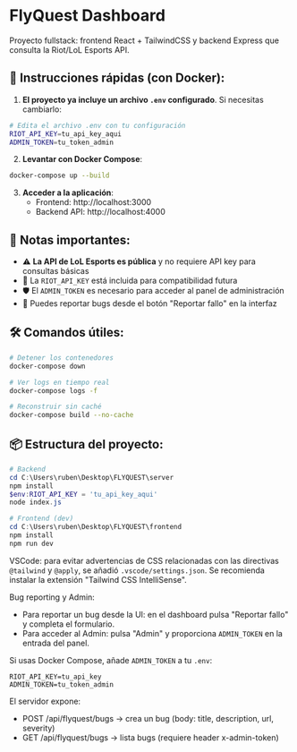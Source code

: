 # FlyQuest Dashboard

Proyecto fullstack: frontend React + TailwindCSS y backend Express que consulta la Riot/LoL Esports API.

## 🚀 Instrucciones rápidas (con Docker):

1. **El proyecto ya incluye un archivo `.env` configurado**. Si necesitas cambiarlo:

```bash
# Edita el archivo .env con tu configuración
RIOT_API_KEY=tu_api_key_aqui
ADMIN_TOKEN=tu_token_admin
```

2. **Levantar con Docker Compose**:

```bash
docker-compose up --build
```

3. **Acceder a la aplicación**:
   - Frontend: http://localhost:3000
   - Backend API: http://localhost:4000

## 📝 Notas importantes:

- ⚠️ **La API de LoL Esports es pública** y no requiere API key para consultas básicas
- 🔑 La `RIOT_API_KEY` está incluida para compatibilidad futura
- 🛡️ El `ADMIN_TOKEN` es necesario para acceder al panel de administración
- 🐛 Puedes reportar bugs desde el botón "Reportar fallo" en la interfaz

## 🛠️ Comandos útiles:

```bash
# Detener los contenedores
docker-compose down

# Ver logs en tiempo real
docker-compose logs -f

# Reconstruir sin caché
docker-compose build --no-cache
```

## 📦 Estructura del proyecto:

```powershell
# Backend
cd C:\Users\ruben\Desktop\FLYQUEST\server
npm install
$env:RIOT_API_KEY = 'tu_api_key_aqui'
node index.js

# Frontend (dev)
cd C:\Users\ruben\Desktop\FLYQUEST\frontend
npm install
npm run dev
```

VSCode: para evitar advertencias de CSS relacionadas con las directivas `@tailwind` y `@apply`, se añadió `.vscode/settings.json`. Se recomienda instalar la extensión "Tailwind CSS IntelliSense".

Bug reporting y Admin:

- Para reportar un bug desde la UI: en el dashboard pulsa "Reportar fallo" y completa el formulario.
- Para acceder al Admin: pulsa "Admin" y proporciona `ADMIN_TOKEN` en la entrada del panel.

Si usas Docker Compose, añade `ADMIN_TOKEN` a tu `.env`:

```
RIOT_API_KEY=tu_api_key
ADMIN_TOKEN=tu_token_admin
```

El servidor expone:

- POST /api/flyquest/bugs -> crea un bug (body: title, description, url, severity)
- GET /api/flyquest/bugs -> lista bugs (requiere header x-admin-token)
